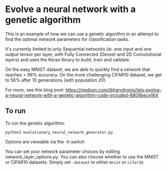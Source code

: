 # Evolve a neural network with a genetic algorithm

This is an example of how we can use a genetic algorithm in an attempt to find the optimal network parameters for classification tasks.

It's currently limited to only Sequential networks (ie. one input and one output tensor per layer, with Fully Connected (Dense) and 2D Convolutional layers) and uses the Keras library to build, train and validate.

On the easy MNIST dataset, we are able to quickly find a network that reaches > 98% accuracy. On the more challenging CIFAR10 dataset, we get to 56% after 10 generations (with population 20).

For more, see this blog post: 
https://medium.com/@harvitronix/lets-evolve-a-neural-network-with-a-genetic-algorithm-code-included-8809bece164

## To run

To run the genetic algorithm:

```python3 evolutionary_neural_network_generator.py```

Options are viewable via the -h switch

You can set your network parameter choices by editing network_layer_options.py. You can also choose whether to use the MNIST or CIFAR10 datasets. Simply set `-dataset` to either `mnist` or `cifar10`.
